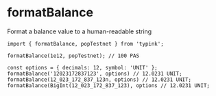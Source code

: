 # formatBalance

Format a balance value to a human-readable string

```tsx
import { formatBalance, popTestnet } from 'typink';

formatBalance(1e12, popTestnet); // 100 PAS

const options = { decimals: 12, symbol: 'UNIT' };
formatBalance('12023172837123', options) // 12.0231 UNIT;
formatBalance(12_023_172_837_123n, options) // 12.0231 UNIT;
formatBalance(BigInt(12_023_172_837_123), options // 12.0231 UNIT;
```

